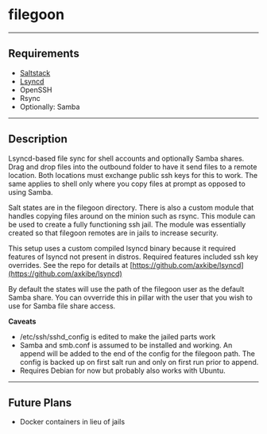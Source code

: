 # filegoon
---

## Requirements
* [Saltstack](Saltstack)
* [Lsyncd](https://github.com/axkibe/lsyncd)
* OpenSSH
* Rsync
* Optionally: Samba
---

## Description
Lsyncd-based file sync for shell accounts and optionally Samba shares.  Drag and drop files into the outbound folder to have it send files to a remote location.  Both locations must exchange public ssh keys for this to work.  The same applies to shell only where you copy files at prompt as opposed to using Samba.

Salt states are in the filegoon directory.  There is also a custom module that handles copying files around on the minion such as rsync.  This module can be used to create a fully functioning ssh jail.  The module was essentially created so that filegoon remotes are in jails to increase security.  

This setup uses a custom compiled lsyncd binary because it required features of lsyncd not present in distros.  Required features included ssh key overrides.  See the repo for details at [https://github.com/axkibe/lsyncd](https://github.com/axkibe/lsyncd)

By default the states will use the path of the filegoon user as the default Samba share.  You can ovverride this in pillar with the user that you wish to use for Samba file share access.   

**Caveats**
* /etc/ssh/sshd_config is edited to make the jailed parts work
* Samba and smb.conf is assumed to be installed and working.  An append will be added to the end of the config for the filegoon path.  The config is backed up on first salt run and only on first run prior to append.
* Requires Debian for now but probably also works with Ubuntu.
---

## Future Plans
* Docker containers in lieu of jails
